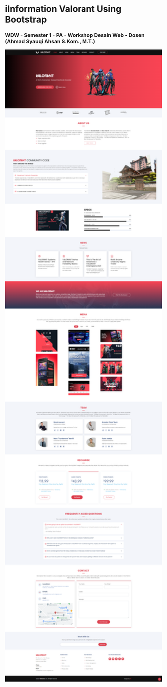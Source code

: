 # iInformation Valorant Using Bootstrap
### WDW - Semester 1 - PA - Workshop Desain Web  - Dosen (Ahmad Syauqi Ahsan S.Kom., M.T.)

<img width="1200" alt="information_valorant" src="https://github.com/Halimp07/information_valorant/blob/main/images/information_valorant.png">
